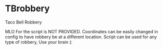 # TBrobbery
Taco Bell Robbery


MLO For the script is NOT PROVIDED. Coordinates can be easily changed in config to have robbery be at a different location. Script can be used for any type of robbery, Use your brain (:
